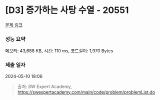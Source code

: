 # [D3] 증가하는 사탕 수열 - 20551 

[문제 링크](https://swexpertacademy.com/main/code/problem/problemDetail.do?contestProbId=AY4XhKTKU0IDFARM) 

### 성능 요약

메모리: 43,688 KB, 시간: 110 ms, 코드길이: 1,970 Bytes

### 제출 일자

2024-05-10 18:06



> 출처: SW Expert Academy, https://swexpertacademy.com/main/code/problem/problemList.do